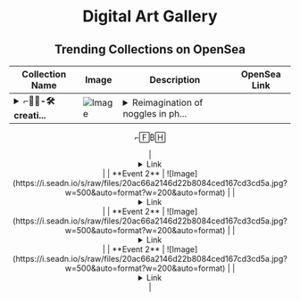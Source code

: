 <div align="center">

# Digital Art Gallery

## Trending Collections on OpenSea

| Collection Name                       | Image                                                                                     | Description                       | OpenSea Link                                                                                          |
|---------------------------------------|-------------------------------------------------------------------------------------------|-----------------------------------|--------------------------------------------------------------------------------------------------------|
| **<details><summary>⌐👷‍♂️-🛠️ creati...</summary>⌐👷‍♂️-🛠️ creations</details>** | ![Image](https://i.seadn.io/s/raw/files/439c2f80844ac0ef6b5bd092670b6ab0.png?w=500&auto=format?w=200&auto=format) | <details><summary>Reimagination of noggles in ph...</summary>Reimagination of noggles in physical objects by 
⌐🄵₿🄷
</details> | <details><summary>Link</summary>[⌐👷‍♂️-🛠️ creations](https://opensea.io/collection/creations-23)</details> |
| **Event 2** | ![Image](https://i.seadn.io/s/raw/files/20ac66a2146d22b8084ced167cd3cd5a.jpg?w=500&auto=format?w=200&auto=format) |  | <details><summary>Link</summary>[Event 2](https://opensea.io/collection/event-2-21171)</details> |
| **Event 2** | ![Image](https://i.seadn.io/s/raw/files/20ac66a2146d22b8084ced167cd3cd5a.jpg?w=500&auto=format?w=200&auto=format) |  | <details><summary>Link</summary>[Event 2](https://opensea.io/collection/event-2-21170)</details> |
| **Event 2** | ![Image](https://i.seadn.io/s/raw/files/20ac66a2146d22b8084ced167cd3cd5a.jpg?w=500&auto=format?w=200&auto=format) |  | <details><summary>Link</summary>[Event 2](https://opensea.io/collection/event-2-21169)</details> |

</div>
